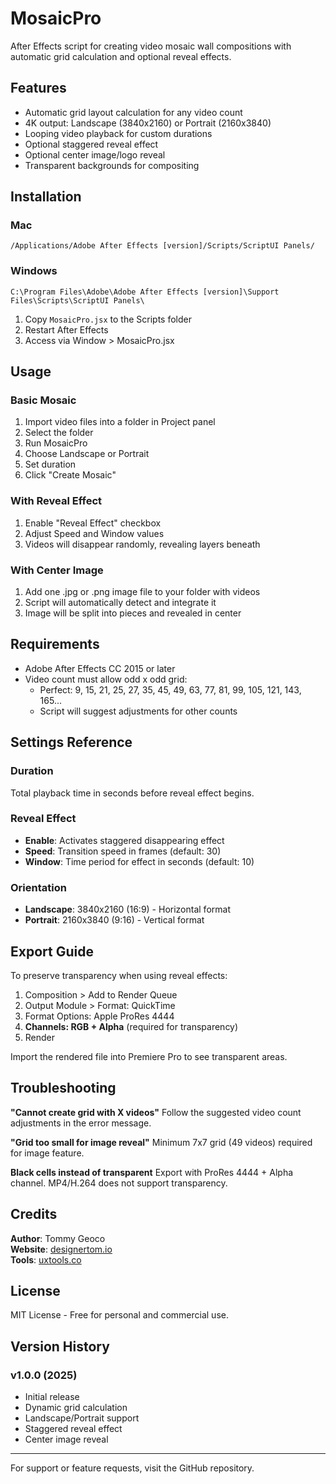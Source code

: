 # MosaicPro

After Effects script for creating video mosaic wall compositions with automatic grid calculation and optional reveal effects.

## Features

- Automatic grid layout calculation for any video count
- 4K output: Landscape (3840x2160) or Portrait (2160x3840)
- Looping video playback for custom durations
- Optional staggered reveal effect
- Optional center image/logo reveal
- Transparent backgrounds for compositing

## Installation

### Mac
```
/Applications/Adobe After Effects [version]/Scripts/ScriptUI Panels/
```

### Windows
```
C:\Program Files\Adobe\Adobe After Effects [version]\Support Files\Scripts\ScriptUI Panels\
```

1. Copy `MosaicPro.jsx` to the Scripts folder
2. Restart After Effects
3. Access via Window > MosaicPro.jsx

## Usage

### Basic Mosaic

1. Import video files into a folder in Project panel
2. Select the folder
3. Run MosaicPro
4. Choose Landscape or Portrait
5. Set duration
6. Click "Create Mosaic"

### With Reveal Effect

1. Enable "Reveal Effect" checkbox
2. Adjust Speed and Window values
3. Videos will disappear randomly, revealing layers beneath

### With Center Image

1. Add one .jpg or .png image file to your folder with videos
2. Script will automatically detect and integrate it
3. Image will be split into pieces and revealed in center

## Requirements

- Adobe After Effects CC 2015 or later
- Video count must allow odd x odd grid:
  - Perfect: 9, 15, 21, 25, 27, 35, 45, 49, 63, 77, 81, 99, 105, 121, 143, 165...
  - Script will suggest adjustments for other counts

## Settings Reference

### Duration
Total playback time in seconds before reveal effect begins.

### Reveal Effect
- **Enable**: Activates staggered disappearing effect
- **Speed**: Transition speed in frames (default: 30)
- **Window**: Time period for effect in seconds (default: 10)

### Orientation
- **Landscape**: 3840x2160 (16:9) - Horizontal format
- **Portrait**: 2160x3840 (9:16) - Vertical format

## Export Guide

To preserve transparency when using reveal effects:

1. Composition > Add to Render Queue
2. Output Module > Format: QuickTime
3. Format Options: Apple ProRes 4444
4. **Channels: RGB + Alpha** (required for transparency)
5. Render

Import the rendered file into Premiere Pro to see transparent areas.

## Troubleshooting

**"Cannot create grid with X videos"**
Follow the suggested video count adjustments in the error message.

**"Grid too small for image reveal"**
Minimum 7x7 grid (49 videos) required for image feature.

**Black cells instead of transparent**
Export with ProRes 4444 + Alpha channel. MP4/H.264 does not support transparency.

## Credits

**Author**: Tommy Geoco  
**Website**: [designertom.io](https://designertom.io)  
**Tools**: [uxtools.co](https://uxtools.co)

## License

MIT License - Free for personal and commercial use.

## Version History

### v1.0.0 (2025)
- Initial release
- Dynamic grid calculation
- Landscape/Portrait support
- Staggered reveal effect
- Center image reveal

---

For support or feature requests, visit the GitHub repository.
